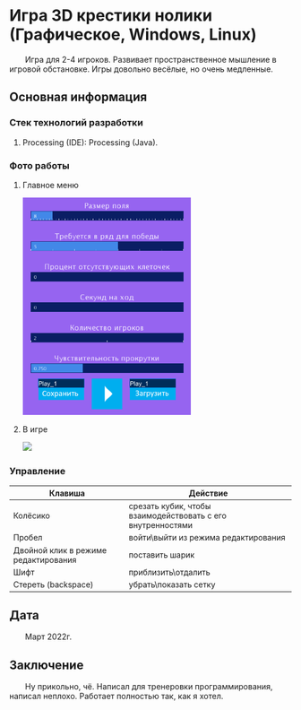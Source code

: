 # Игра 3D крестики нолики (Графическое, Windows, Linux)

&emsp;&emsp;Игра для 2-4 игроков. Развивает пространственное мышление в игровой обстановке. Игры довольно весёлые, но очень медленные.

## Основная информация

### Стек технологий разработки

1. Processing (IDE): Processing (Java).

### Фото работы

1. Главное меню

	[<img src="Info/settings.jpg" width="300"/>](Info/settings.jpg)

1. В игре

	[<img src="Info/in_game.jpg" width="700"/>](Info/in_game.jpg)

### Управление

|Клавиша|Действие|
|-|-|
|Колёсико|срезать кубик, чтобы взаимодействовать с его внутренностями|
|Пробел|войти\\выйти из режима редактирования|
|Двойной клик в режиме редактирования|поставить шарик|
|Шифт|приблизить\\отдалить|
|Стереть (backspace)|убрать\\показать сетку|

## Дата

&emsp;&emsp;Март 2022г.

## Заключение

&emsp;&emsp;Ну прикольно, чё. Написал для тренеровки программирования, написал неплохо. Работает полностью так, как я хотел.